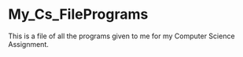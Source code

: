 # My_Cs_FilePrograms 
This is a file of all the programs given to me for my Computer Science Assignment.
